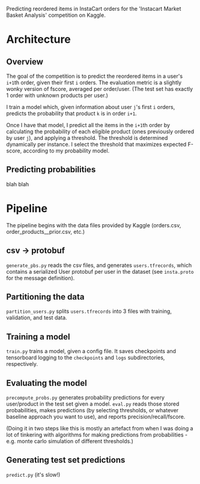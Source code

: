 Predicting reordered items in InstaCart orders for the 'Instacart Market Basket Analysis' competition on Kaggle.

# Architecture

## Overview

The goal of the competition is to predict the reordered items in a user's `i+1`th order, given their first `i` orders. The evaluation metric is a slightly wonky version of fscore, averaged per order/user. (The test set has exactly 1 order with unknown products per user.)

I train a model which, given information about user `j`'s first `i` orders, predicts the probability that product `k` is in order `i+1`.

Once I have that model, I predict all the items in the `i+1`th order by calculating the probability of each eligible product (ones previously ordered by user `j`), and applying a threshold. The threshold is determined dynamically per instance. I select the threshold that maximizes expected F-score, according to my probability model.

## Predicting probabilities

blah blah


# Pipeline

The pipeline begins with the data files provided by Kaggle (orders.csv, order_products__prior.csv, etc.)

## csv -> protobuf

`generate_pbs.py` reads the csv files, and generates `users.tfrecords`, which contains a serialized User protobuf per user in the dataset (see `insta.proto` for the message definition).

## Partitioning the data

`partition_users.py` splits `users.tfrecords` into 3 files with training, validation, and test data.

## Training a model

`train.py` trains a model, given a config file. It saves checkpoints and tensorboard logging to the `checkpoints` and `logs` subdirectories, respectively.

## Evaluating the model

`precompute_probs.py` generates probability predictions for every user/product in the test set given a model. `eval.py` reads those stored probabilities, makes predictions (by selecting thresholds, or whatever baseline approach you want to use), and reports precision/recall/fscore.

(Doing it in two steps like this is mostly an artefact from when I was doing a lot of tinkering with algorithms for making predictions from probabilities - e.g. monte carlo simulation of different thresholds.)

## Generating test set predictions

`predict.py` (it's slow!)
